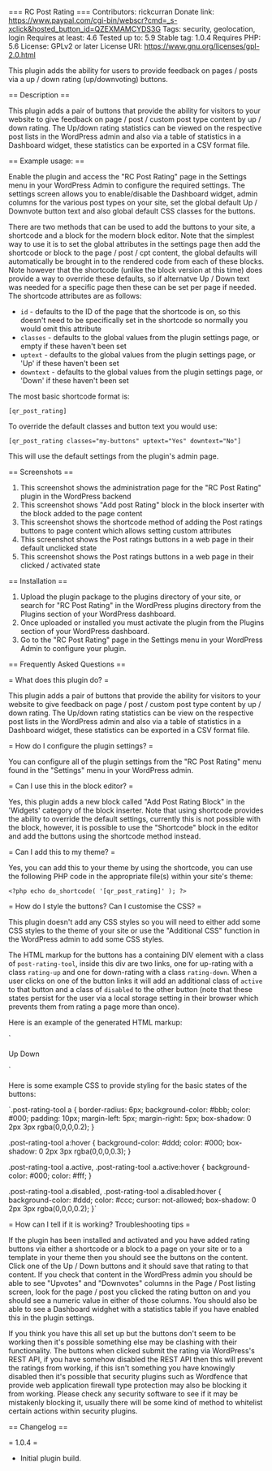 === RC Post Rating ===
Contributors: rickcurran
Donate link: https://www.paypal.com/cgi-bin/webscr?cmd=_s-xclick&hosted_button_id=QZEXMAMCYDS3G
Tags: security, geolocation, login
Requires at least: 4.6
Tested up to: 5.9
Stable tag: 1.0.4
Requires PHP: 5.6
License: GPLv2 or later
License URI: https://www.gnu.org/licenses/gpl-2.0.html


This plugin adds the ability for users to provide feedback on pages / posts via a up / down rating (up/downvoting) buttons.

== Description ==

This plugin adds a pair of buttons that provide the ability for visitors to your website to give feedback on page / post / custom post type content by up / down rating. The Up/down rating statistics can be viewed on the respective post lists in the WordPress admin and also via a table of statistics in a Dashboard widget, these statistics can be exported in a CSV format file.


== Example usage: ==

Enable the plugin and access the "RC Post Rating" page in the Settings menu in your WordPress Admin to configure the required settings. The settings screen allows you to enable/disable the Dashboard widget, admin columns for the various post types on your site, set the global default Up / Downvote button text and also global default CSS classes for the buttons.

There are two methods that can be used to add the buttons to your site, a shortcode and a block for the modern block editor. Note that the simplest way to use it is to set the global attributes in the settings page then add the shortcode or block to the page / post / cpt content, the global defaults will automatically be brought in to the rendered code from each of these blocks. Note however that the shortcode (unlike the block version at this time) does provide a way to override these defaults, so if alternatve Up / Down text was needed for a specific page then these can be set per page if needed. The shortcode attributes are as follows:

- `id` - defaults to the ID of the page that the shortcode is on, so this doesn't need to be specifically set in the shortcode so normally you would omit this attribute
- `classes` - defaults to the global values from the plugin settings page, or empty if these haven't been set
- `uptext` - defaults to the global values from the plugin settings page, or 'Up' if these haven't been set
- `downtext` - defaults to the global values from the plugin settings page, or 'Down' if these haven't been set

The most basic shortcode format is:

`[qr_post_rating]`

To override the default classes and button text you would use:

`[qr_post_rating classes="my-buttons" uptext="Yes" downtext="No"]`

This will use the default settings from the plugin's admin page.

== Screenshots ==

1. This screenshot shows the administration page for the "RC Post Rating" plugin in the WordPress backend
2. This screenshot shows "Add post Rating" block in the block inserter with the block added to the page content
3. This screenshot shows the shortcode method of adding the Post ratings buttons to page content which allows setting custom attributes
4. This screenshot shows the Post ratings buttons in a web page in their default unclicked state
5. This screenshot shows the Post ratings buttons in a web page in their clicked / activated state

== Installation ==
	
1. Upload the plugin package to the plugins directory of your site, or search for "RC Post Rating" in the WordPress plugins directory from the Plugins section of your WordPress dashboard.
2. Once uploaded or installed you must activate the plugin from the Plugins section of your WordPress dashboard.
3. Go to the "RC Post Rating" page in the Settings menu in your WordPress Admin to configure your plugin.
	
== Frequently Asked Questions ==
	
= What does this plugin do? =

This plugin adds a pair of buttons that provide the ability for visitors to your website to give feedback on page / post / custom post type content by up / down rating. The Up/down rating statistics can be view on the respective post lists in the WordPress admin and also via a table of statistics in a Dashboard widget, these statistics can be exported in a CSV format file.

= How do I configure the plugin settings? =

You can configure all of the plugin settings from the "RC Post Rating" menu found in the "Settings" menu in your WordPress admin.

= Can I use this in the block editor? =

Yes, this plugin adds a new block called "Add Post Rating Block" in the 'Widgets' category of the block inserter. Note that using shortcode provides the ability to override the default settings, currently this is not possible with the block, however, it is possible to use the "Shortcode" block in the editor and add the buttons using the shortcode method instead.

= Can I add this to my theme? =

Yes, you can add this to your theme by using the shortcode, you can use the following PHP code in the appropriate file(s) within your site's theme:

`<?php echo do_shortcode( '[qr_post_rating]' ); ?>`

= How do I style the buttons? Can I customise the CSS? =

This plugin doesn't add any CSS styles so you will need to either add some CSS styles to the theme of your site or use the "Additional CSS" function in the WordPress admin to add some CSS styles.

The HTML markup for the buttons has a containing DIV element with a class of `post-rating-tool`, inside this div are two links, one for up-rating with a class `rating-up` and one for down-rating with a class `rating-down`. When a user clicks on one of the button links it will add an additional class of `active` to that button and a class of `disabled` to the other button (note that these states persist for the user via a local storage setting in their browser which prevents them from rating a page more than once).

Here is an example of the generated HTML markup:

`<div class="post-rating-tool" data-post-rating-id="123">
    <a class="rating-up active">Up</a>
    <a class="rating-down disabled">Down</a>
</div>`

Here is some example CSS to provide styling for the basic states of the buttons:

`.post-rating-tool a {
	border-radius: 6px;
	background-color: #bbb;
	color: #000;
	padding: 10px;
	margin-left: 5px;
	margin-right: 5px;
	box-shadow: 0 2px 3px rgba(0,0,0,0.2);
}

.post-rating-tool a:hover {
	background-color: #ddd;
	color: #000;
	box-shadow: 0 2px 3px rgba(0,0,0,0.3);
}

.post-rating-tool a.active, .post-rating-tool a.active:hover {
	background-color: #000;
	color: #fff;
}

.post-rating-tool a.disabled, .post-rating-tool a.disabled:hover {
	background-color: #ddd;
	color: #ccc;
	cursor: not-allowed;
	box-shadow: 0 2px 3px rgba(0,0,0,0.2);
}`

= How can I tell if it is working? Troubleshooting tips =

If the plugin has been installed and activated and you have added rating buttons via either a shortcode or a block to a page on your site or to a template in your theme then you should see the buttons on the content. Click one of the Up / Down buttons and it should save that rating to that content. If you check that content in the WordPress admin you should be able to see "Upvotes" and "Downvotes" columns in the Page / Post listing screen, look for the page / post you clicked the rating button on and you should see a numeric value in either of those columns. You should also be able to see a Dashboard widghet with a statistics table if you have enabled this in the plugin settings.

If you think you have this all set up but the buttons don't seem to be working then it's possible something else may be clashing with their functionality. The buttons when clicked submit the rating via WordPress's REST API, if you have somehow disabled the REST API then this will prevent the ratings from working, if this isn't something you have knowingly disabled then it's possible that security plugins such as Wordfence that provide web application firewall type protection may also be blocking it from working. Please check any security software to see if it may be mistakenly blocking it, usually there will be some kind of method to whitelist certain actions within security plugins.


== Changelog ==

= 1.0.4 =

- Initial plugin build.
